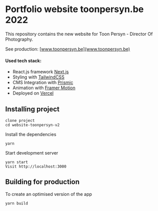 # Portfolio website toonpersyn.be 2022

This repository contains the new website for Toon Persyn - Director Of Photography.

See production: [www.toonpersyn.be](www.toonpersyn.be)

#### Used tech stack:

- React.js framework [Next.js](https://nextjs.org/)
- Styling with [TailwindCSS](https://tailwindcss.com/)
- CMS Integration with [Prismic](https://prismic.io/)
- Animation with [Framer Motion](https://www.framer.com/motion/)
- Deployed on [Vercel](https://vercel.com/)

## Installing project

```
clone project
cd website-toonpersyn-v2
```

Install the dependencies

```
yarn
```

Start development server

```
yarn start
Visit http://localhost:3000
```

## Building for production

To create an optimised version of the app

```
yarn build

```
